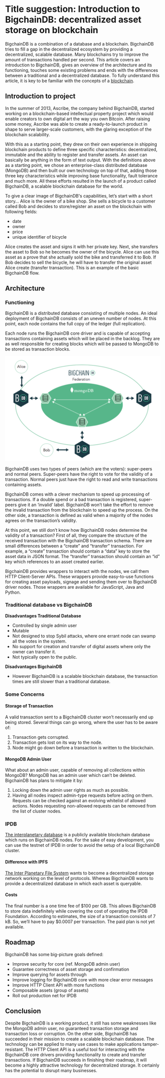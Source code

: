 # Title suggestion: Introduction to BigchainDB: decentralized asset storage on blockchain

BigchainDB is a combination of a database and a blockchain. BigchainDB tries to fill a gap in the decentralized ecosystem by providing a decentralized, scalable database. Many blockchains try to improve the amount of transactions handled per second. This article covers an introduction to BigchainDB, gives an overview of the architecture and its functioning, touches some existing problems and ends with the differences between a traditional and a decentralized database. To fully understand this article, it is key to be familiar with the concepts of a [blockchain].

## Introduction to project
In the summer of 2013, Ascribe, the company behind BigchainDB, started working on a blockchain-based intellectual property project which would enable creators to own digital art the way you own Bitcoin. After raising some money, Ascribe was able to create a ready-to-launch product in shape to serve larger-scale customers, with the glaring exception of the blockchain scalability. 

With this as a starting point, they drew on their own experience in shipping blockchain products to define three specific characteristics: decentralized, immutable and the ability to register and transfer assets. An asset can basically be anything in the form of text output. With the definitions above as a starting point, we chose an enterprise-class distributed database (MongoDB) and then built our own technology on top of that, adding those three key characteristics while improving base functionality, fault tolerance and much more. All these efforts resulted in the launch of a product called BigchainDB, a scalable blockchain database for the world.

To give a clear image of BigchainDB's capabilities, let’s start with a short story… Alice is the owner of a bike shop. She sells a bicycle to a customer called Bob and decides to store/register an asset on the blockchain with following fields:
- date
- owner
- price
- unique identifier of bicycle

Alice creates the asset and signs it with her private key. Next, she transfers the asset to Bob so he becomes the owner of the bicycle. Alice can use this asset as a prove that she actually sold the bike and transferred it to Bob. If Bob decides to sell the bicycle, he will have to transfer the original asset Alice create (transfer transaction). This is an example of the basic BigchainDB flow. 


## Architecture
### Functioning
BigchainDB is a distributed database consisting of multiple nodes. An ideal deployment of BigchainDB consists of an uneven number of nodes. At this point, each node contains the full copy of the ledger (full replication). 

Each node runs the BigchainDB core driver and is capable of accepting transactions containing assets which will be placed in the backlog. They are as well responsible for creating blocks which will be passed to MongoDB to be stored as transaction blocks. 

![BigchainDB Architecture][architecture]

BigchainDB uses two types of peers (which are the voters): super-peers and normal peers. Super-peers have the right to vote for the validity of a transaction. Normal peers just have the right to read and write transactions containing assets. 

BigchainDB comes with a clever mechanism to speed up processing of transactions. If a double spend or a bad transaction is registered, super-peers give it an ‘invalid’ label. BigchainDB won’t take the effort to remove the invalid transaction from the blockchain to speed up the process. On the other side, a transaction is defined as valid when a majority of the nodes agrees on the transaction’s validity.

At this point, we still don’t know how BigchainDB nodes determine the validity of a transaction? First of all, they compare the structure of the received transaction with the BigchainDB transaction schema. There are small differences between a “create” and “transfer” transaction. For example, a “create” transaction should contain a “data” key to store the asset data in JSON format. The “transfer” transaction should contain an “id” key which references to an asset created earlier.

BigchainDB provides wrappers to interact with the nodes, we call them HTTP Client-Server APIs. These wrappers provide easy-to-use functions for creating asset payloads, signage and sending them over to BigchainDB driver nodes. Those wrappers are available for JavaScript, Java and Python. 

### Traditional database vs BigchainDB
**Disadvantages Traditional Database**

- Controlled by single admin user
- Mutable
- Not designed to stop Sybil attacks, where one errant node can swamp all the votes in the system.
- No support for creation and transfer of digital assets where only the owner can transfer it.
- Not typically open to the public.

**Disadvantages BigchainDB**

- However BigchainDB is a scalable blockchain database, the transaction times are still slower than a traditional database. 

### Some Concerns
#### Storage of Transaction
A valid transaction sent to a BigchainDB cluster won’t necessarily end up being stored. Several things can go wrong, where the user has to be aware of:

1. Transaction gets corrupted.
2. Transaction gets lost on its way to the node.
3. Node might go down before a transaction is written to the blockchain.

#### MongoDB Admin User
What about an admin user, capable of removing all collections within MongoDB? MongoDB has an admin user which can’t be deleted. BigchainDB has plans to mitigate it by:

1. Locking down the admin user rights as much as possible.
2. Having all nodes inspect admin-type requests before acting on them. Requests can be checked against an evolving whitelist of allowed actions. Nodes requesting non-allowed requests can be removed from the list of cluster nodes.

### IPDB
[The interplanetary database] is a publicly available blockchain database which runs on BigchainDB nodes. For the sake of easy development, you can use the testnet of IPDB in order to avoid the setup of a local BigchainDB cluster. 

#### Difference with IPFS
[The Inter Planetary File System] wants to become a decentralized storage network working on the level of protocols. Whereas BigchainDB wants to provide a decentralized database in which each asset is queryable. 

#### Costs
The final number is a one time fee of $100 per GB. This allows BigchainDB to store data indefinitely while covering the cost of operating the IPDB Foundation. According to estimates, the size of a transaction consists of 7 kB. So, we’ll have to pay $0.0007 per transaction. The paid plan is not yet available.


## Roadmap
BigchainDB has some big-picture goals defined:

- Improve security for core (ref. MongoDB admin user)
- Guarantee correctness of asset storage and confirmation
- Improve querying for assets through 
- Improve logging for BigchainDB core with more clear error messages
- Improve HTTP Client API with more functions
- Composable assets (group of assets)
- Roll out production net for IPDB

## Conclusion
Despite BigchainDB is a working product, it still has some weaknesses like the MongoDB admin user, no guaranteed transaction storage and transaction loss or corruption. On the other side, BigchainDB has succeeded in their mission to create a scalable blockchain database. The technology can be applied to many use cases to make applications tamper-resistant. The HTTP Client API is a useful tool for interacting with the BigchainDB core drivers providing functionality to create and transfer transactions. If BigchainDB succeeds in finishing their roadmap, it will become a highly attractive technology for decentralized storage. It certainly has the potential to disrupt many businesses.

[blockchain]: https://bitfalls.com/2017/08/20/blockchain-explained-blockchain-works/ 
[architecture]: ../images/01.png "BigchainDB Architecture"
[The interplanetary database]: https://ipdb.io
[The Inter Planetary File System]: https://bitfalls.com/2017/10/29/ipfs-just-take-internet-back/ 
